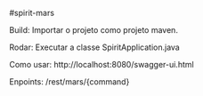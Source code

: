 #spirit-mars

Build:
	Importar o projeto como projeto maven.

Rodar:
	Executar a classe SpiritApplication.java
	
Como usar:
	http://localhost:8080/swagger-ui.html
	
Enpoints:
	/rest/mars/{command}